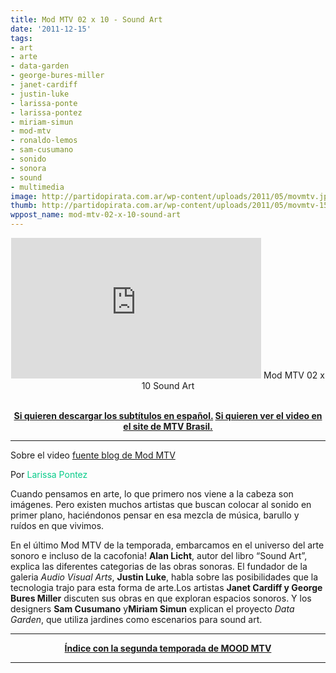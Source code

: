 ```yaml
---
title: Mod MTV 02 x 10 - Sound Art
date: '2011-12-15'
tags:
- art
- arte
- data-garden
- george-bures-miller
- janet-cardiff
- justin-luke
- larissa-ponte
- larissa-pontez
- miriam-simun
- mod-mtv
- ronaldo-lemos
- sam-cusumano
- sonido
- sonora
- sound
- multimedia
image: http://partidopirata.com.ar/wp-content/uploads/2011/05/movmtv.jpg
thumb: http://partidopirata.com.ar/wp-content/uploads/2011/05/movmtv-150x69.jpg
wppost_name: mod-mtv-02-x-10-sound-art
---
```


<center><iframe src="http://player.vimeo.com/video/33717851?title=0&amp;byline=0&amp;portrait=0" frameborder="0" width="400" height="225"></iframe>
Mod MTV 02 x 10
Sound Art</center>&nbsp;
<p style="text-align: center;"><strong><a href="http://www.4shared.com/document/TOz1oRGK/mtvsonido.html" target="_blank">Si quieren descargar los subtítulos en español.</a>
<a href="http://mtv.uol.com.br/programas/mod/videos/02x10-sound-art" target="_blank">Si quieren ver el video en el site de MTV Brasil.</a></strong></p>


<hr />

Sobre el video <a href="http://mtv.uol.com.br/programas/mod/blog/mod-02x10-sound-art" target="_BlanK">fuente blog de Mod MTV</a>

Por <span style="color: #06cb89;">Larissa Pontez</span>

Cuando pensamos en arte, lo que primero nos viene a la cabeza son imágenes. Pero existen muchos artistas que buscan colocar al sonido en primer plano, haciéndonos pensar en esa mezcla de música, barullo y ruídos en que vivimos.

En el último Mod MTV de la temporada, embarcamos en el universo del arte sonoro e incluso de la cacofonia! <strong>Alan Licht</strong>, autor del libro “Sound Art”, explica las diferentes categorias de las obras sonoras. El fundador de la galeria <em>Audio Visual Arts</em>, <strong>Justin Luke</strong>, habla sobre las posibilidades que la tecnologia trajo para esta forma de arte.Los artistas <strong>Janet Cardiff y George Bures Miller</strong> discuten sus obras en que exploran espacios sonoros. Y los designers <strong>Sam Cusumano</strong> y<strong>Miriam Simun</strong> explican el proyecto <em>Data Garden</em>, que utiliza jardines como escenarios para sound art.

<hr />
<p style="text-align: center;"><strong><a href="http://partido-pirata.blogspot.com/2011/10/mod-mtv-segunda-temporada.html">Índice con la segunda temporada de MOOD MTV</a></strong></p>


<hr />
